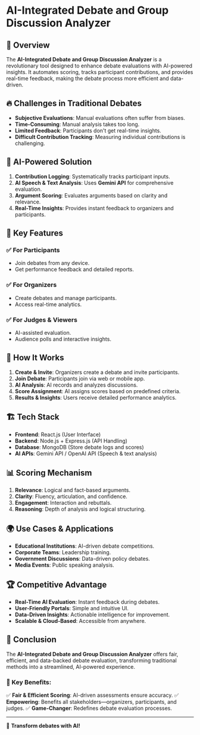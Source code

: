 # AI-Integrated Debate and Group Discussion Analyzer

## 🚀 Overview
The **AI-Integrated Debate and Group Discussion Analyzer** is a revolutionary tool designed to enhance debate evaluations with AI-powered insights. It automates scoring, tracks participant contributions, and provides real-time feedback, making the debate process more efficient and data-driven.

## 🔥 Challenges in Traditional Debates
- **Subjective Evaluations**: Manual evaluations often suffer from biases.
- **Time-Consuming**: Manual analysis takes too long.
- **Limited Feedback**: Participants don't get real-time insights.
- **Difficult Contribution Tracking**: Measuring individual contributions is challenging.

## 🤖 AI-Powered Solution
1. **Contribution Logging**: Systematically tracks participant inputs.
2. **AI Speech & Text Analysis**: Uses **Gemini API** for comprehensive evaluation.
3. **Argument Scoring**: Evaluates arguments based on clarity and relevance.
4. **Real-Time Insights**: Provides instant feedback to organizers and participants.

## 🎯 Key Features
### ✅ For Participants
- Join debates from any device.
- Get performance feedback and detailed reports.

### ✅ For Organizers
- Create debates and manage participants.
- Access real-time analytics.

### ✅ For Judges & Viewers
- AI-assisted evaluation.
- Audience polls and interactive insights.

## 🔧 How It Works
1. **Create & Invite**: Organizers create a debate and invite participants.
2. **Join Debate**: Participants join via web or mobile app.
3. **AI Analysis**: AI records and analyzes discussions.
4. **Score Assignment**: AI assigns scores based on predefined criteria.
5. **Results & Insights**: Users receive detailed performance analytics.

## 🏗️ Tech Stack
- **Frontend**: React.js (User Interface)
- **Backend**: Node.js + Express.js (API Handling)
- **Database**: MongoDB (Store debate logs and scores)
- **AI APIs**: Gemini API / OpenAI API (Speech & text analysis)

## 📊 Scoring Mechanism
1. **Relevance**: Logical and fact-based arguments.
2. **Clarity**: Fluency, articulation, and confidence.
3. **Engagement**: Interaction and rebuttals.
4. **Reasoning**: Depth of analysis and logical structuring.

## 🌍 Use Cases & Applications
- **Educational Institutions**: AI-driven debate competitions.
- **Corporate Teams**: Leadership training.
- **Government Discussions**: Data-driven policy debates.
- **Media Events**: Public speaking analysis.

## 🏆 Competitive Advantage
- **Real-Time AI Evaluation**: Instant feedback during debates.
- **User-Friendly Portals**: Simple and intuitive UI.
- **Data-Driven Insights**: Actionable intelligence for improvement.
- **Scalable & Cloud-Based**: Accessible from anywhere.

## 🎯 Conclusion
The **AI-Integrated Debate and Group Discussion Analyzer** offers fair, efficient, and data-backed debate evaluation, transforming traditional methods into a streamlined, AI-powered experience.

### 🌟 Key Benefits:
✅ **Fair & Efficient Scoring**: AI-driven assessments ensure accuracy.
✅ **Empowering**: Benefits all stakeholders—organizers, participants, and judges.
✅ **Game-Changer**: Redefines debate evaluation processes.

---
🚀 **Transform debates with AI!**

